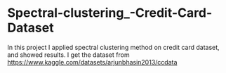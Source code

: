 # Spectral-clustering_-Credit-Card-Dataset
In this project I applied spectral clustering method on credit card dataset, and showed results.
I get the dataset from https://www.kaggle.com/datasets/arjunbhasin2013/ccdata
